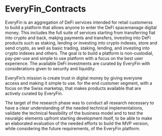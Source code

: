 # EveryFin_Contracts
  EveryFin is an aggregation of DeFi services intended for retail customerss to build a platform that allows anyone to enter the DeFi spacemanage digital money. This includes the full suite of services starting from transferring fiat into crypto and back, makjng payments and transfers, investing into DeFi products such as staking, lending or investing into crypto indexes, store and send crypto, as well as basic trading, staking, lending, and investing into crypto indexes and others. The goal is to build a platform is non-custodial, pay-per-use and simple to use platform with a focus on the best user experience. The available DeFi investments are curated by EveryFin with considerations given to security and liquidity. 
  
EveryFin’s mission is create trust in digital money by giving everyone access and making it simple to use. for the end customer segment, with a focus on the Swiss marketsp, that makes products available that are actively curated by EveryFin.      
  
The target of the research phase was to conduct all research necessary to have a clear understanding of the needed technical implementations, validate the technical feasibility of the business model and to test the neuralgic elements upfront starting development itself, to be able to make an elaborated evaluation of the needed efforts to build the MVP version, while considering the future requirements, of the EveryFin platform. 
